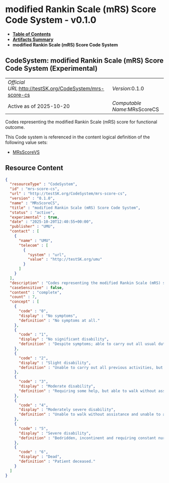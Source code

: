 # modified Rankin Scale (mRS) Score Code System - v0.1.0

* [**Table of Contents**](toc.md)
* [**Artifacts Summary**](artifacts.md)
* **modified Rankin Scale (mRS) Score Code System**

## CodeSystem: modified Rankin Scale (mRS) Score Code System (Experimental) 

| | |
| :--- | :--- |
| *Official URL*:http://testSK.org/CodeSystem/mrs-score-cs | *Version*:0.1.0 |
| Active as of 2025-10-20 | *Computable Name*:MRsScoreCS |

 
Codes representing the modified Rankin Scale (mRS) score for functional outcome. 

 This Code system is referenced in the content logical definition of the following value sets: 

* [MRsScoreVS](ValueSet-mrs-score-vs.md)



## Resource Content

```json
{
  "resourceType" : "CodeSystem",
  "id" : "mrs-score-cs",
  "url" : "http://testSK.org/CodeSystem/mrs-score-cs",
  "version" : "0.1.0",
  "name" : "MRsScoreCS",
  "title" : "modified Rankin Scale (mRS) Score Code System",
  "status" : "active",
  "experimental" : true,
  "date" : "2025-10-20T12:40:55+00:00",
  "publisher" : "UMU",
  "contact" : [
    {
      "name" : "UMU",
      "telecom" : [
        {
          "system" : "url",
          "value" : "http://testSK.org/umu"
        }
      ]
    }
  ],
  "description" : "Codes representing the modified Rankin Scale (mRS) score for functional outcome.",
  "caseSensitive" : false,
  "content" : "complete",
  "count" : 7,
  "concept" : [
    {
      "code" : "0",
      "display" : "No symptoms",
      "definition" : "No symptoms at all."
    },
    {
      "code" : "1",
      "display" : "No significant disability",
      "definition" : "Despite symptoms; able to carry out all usual duties and activities."
    },
    {
      "code" : "2",
      "display" : "Slight disability",
      "definition" : "Unable to carry out all previous activities, but able to look after own affairs without assistance."
    },
    {
      "code" : "3",
      "display" : "Moderate disability",
      "definition" : "Requiring some help, but able to walk without assistance."
    },
    {
      "code" : "4",
      "display" : "Moderately severe disability",
      "definition" : "Unable to walk without assistance and unable to attend to own bodily needs without assistance."
    },
    {
      "code" : "5",
      "display" : "Severe disability",
      "definition" : "Bedridden, incontinent and requiring constant nursing care and attention."
    },
    {
      "code" : "6",
      "display" : "Dead",
      "definition" : "Patient deceased."
    }
  ]
}

```
